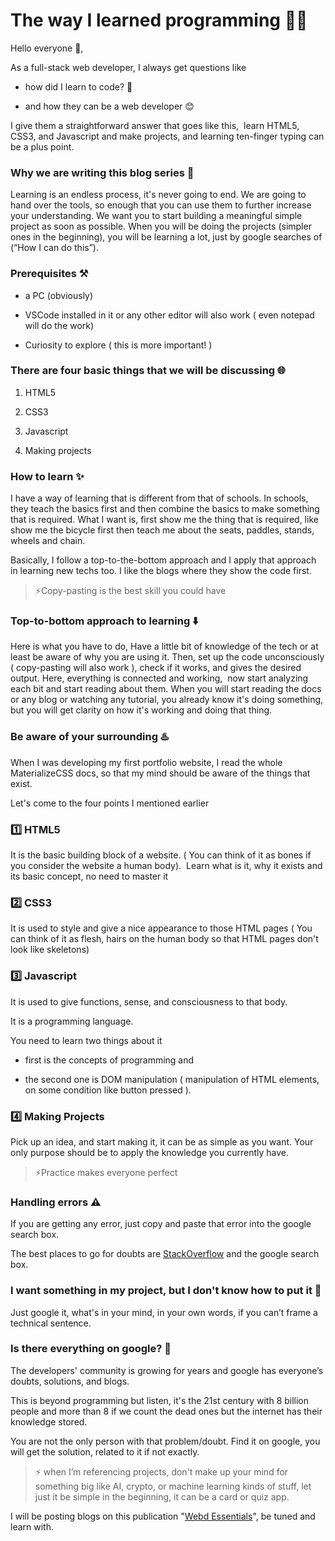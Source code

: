 # The way I learned programming 🧑‍💻

Hello everyone 👋,

As a full-stack web developer, I always get questions like

* how did I learn to code? 🤔
    
* and how they can be a web developer 😊
    

I give them a straightforward answer that goes like this,  learn HTML5, CSS3, and Javascript and make projects, and learning ten-finger typing can be a plus point.

### Why we are writing this blog series 💫

Learning is an endless process, it's never going to end. We are going to hand over the tools, so enough that you can use them to further increase your understanding. We want you to start building a meaningful simple project as soon as possible. When you will be doing the projects (simpler ones in the beginning), you will be learning a lot, just by google searches of (“How I can do this”).

### Prerequisites ⚒️

* a PC (obviously)
    
* VSCode installed in it or any other editor will also work ( even notepad will do the work)
    
* Curiosity to explore ( this is more important! )
    

### There are four basic things that we will be discussing 🌐

1. HTML5
    
2. CSS3
    
3. Javascript
    
4. Making projects
    

### How to learn ✨

I have a way of learning that is different from that of schools. In schools, they teach the basics first and then combine the basics to make something that is required. What I want is, first show me the thing that is required, like show me the bicycle first then teach me about the seats, paddles, stands, wheels and chain.

Basically, I follow a top-to-the-bottom approach and I apply that approach in learning new techs too. I like the blogs where they show the code first.

> ⚡Copy-pasting is the best skill you could have

### Top-to-bottom approach to learning ⬇️

Here is what you have to do, Have a little bit of knowledge of the tech or at least be aware of why you are using it. Then, set up the code unconsciously ( copy-pasting will also work ), check if it works, and gives the desired output. Here, everything is connected and working,  now start analyzing each bit and start reading about them. When you will start reading the docs or any blog or watching any tutorial, you already know it's doing something, but you will get clarity on how it's working and doing that thing.

### Be aware of your surrounding ♨️

When I was developing my first portfolio website, I read the whole MaterializeCSS docs, so that my mind should be aware of the things that exist.

Let's come to the four points I mentioned earlier

### 1️⃣ HTML5

It is the basic building block of a website. ( You can think of it as bones if you consider the website a human body).  Learn what is it, why it exists and its basic concept, no need to master it

### 2️⃣ CSS3

It is used to style and give a nice appearance to those HTML pages ( You can think of it as flesh, hairs on the human body so that HTML pages don't look like skeletons)

### 3️⃣ Javascript

It is used to give functions, sense, and consciousness to that body.

It is a programming language.

You need to learn two things about it

* first is the concepts of programming and
    
* the second one is DOM manipulation ( manipulation of HTML elements, on some condition like button pressed ).
    

### 4️⃣ Making Projects

Pick up an idea, and start making it, it can be as simple as you want. Your only purpose should be to apply the knowledge you currently have.

> ⚡Practice makes everyone perfect

### Handling errors ⚠️

If you are getting any error, just copy and paste that error into the google search box.

The best places to go for doubts are [StackOverflow](https://stackoverflow.com/) and the google search box.

### I want something in my project, but I don't know how to put it 🔎

Just google it, what's in your mind, in your own words, if you can’t frame a technical sentence.

### Is there everything on google? 🧭

The developers' community is growing for years and google has everyone’s doubts, solutions, and blogs.

This is beyond programming but listen, it's the 21st century with 8 billion people and more than 8 if we count the dead ones but the internet has their knowledge stored.

You are not the only person with that problem/doubt. Find it on google, you will get the solution, related to it if not exactly.

> ⚡ when I’m referencing projects, don't make up your mind for something big like AI, crypto, or machine learning kinds of stuff, let just it be simple in the beginning, it can be a card or quiz app.

I will be posting blogs on this publication "[Webd Essentials](https://webdessentials.hashnode.dev/)", be tuned and learn with.